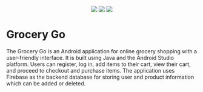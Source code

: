 <p align="center">
  <img src="https://img.shields.io/badge/platform-Android-brightgreen.svg"/>
  <img src="https://img.shields.io/badge/language-Java-orange.svg"/>
  <img src="https://img.shields.io/badge/database-Firebase-blue.svg"/>
</p>

# Grocery Go

The Grocery Go is an Android application for online grocery shopping with a user-friendly interface. It is built using Java and the Android Studio platform. Users can register, log in, add items to their cart, view their cart, and proceed to checkout and purchase items. The application uses Firebase as the backend database for storing user and product information which can be added or deleted. 
